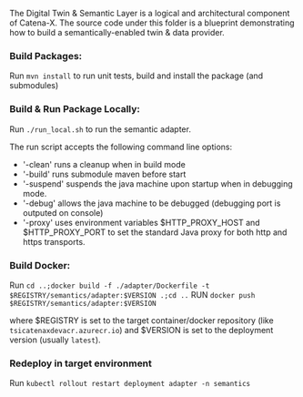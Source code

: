 <!---
Copyright (c) 2021-2022 T-Systems International GmbH (Catena-X Consortium)

See the AUTHORS file(s) distributed with this work for additional
information regarding authorship.

See the LICENSE file(s) distributed with this work for
additional information regarding license terms.
-->

The Digital Twin & Semantic Layer is a logical and architectural component of Catena-X.
The source code under this folder is a blueprint demonstrating how to build a semantically-enabled 
twin & data provider.

### Build Packages:

Run `mvn install` to run unit tests, build and install the package (and submodules)

### Build & Run Package Locally:

Run `./run_local.sh` to run the semantic adapter.

The run script accepts the following command line options:
- '-clean' runs a cleanup when in build mode
- '-build' runs submodule maven before start
- '-suspend' suspends the java machine upon startup when in debugging mode.
- '-debug' allows the java machine to be debugged (debugging port is outputed on console)
- '-proxy' uses environment variables $HTTP_PROXY_HOST and $HTTP_PROXY_PORT to set the standard Java proxy for both http and https transports.
 
### Build Docker:

Run `cd ..;docker build -f ./adapter/Dockerfile -t $REGISTRY/semantics/adapter:$VERSION .;cd ..`
RUN `docker push $REGISTRY/semantics/adapter:$VERSION`

where $REGISTRY is set to the target container/docker repository (like `tsicatenaxdevacr.azurecr.io`) and $VERSION is set to the 
deployment version (usually `latest`).

### Redeploy in target environment

Run `kubectl rollout restart deployment adapter -n semantics`